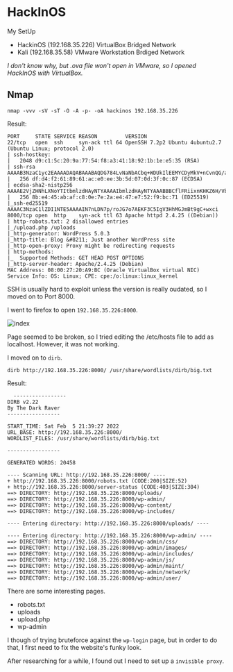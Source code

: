 # HackInOS
My SetUp
- HackinOS (192.168.35.226) VirtualBox Bridged Network
- Kali (192.168.35.58) VMware Workstation Brdiged Network

*I don't know why, but .ova file won't open in VMware, so I opened HackInOS with VirtualBox.*

## Nmap

`nmap -vvv -sV -sT -O -A -p- -oA hackinos 192.168.35.226`

Result:
```
PORT     STATE SERVICE REASON         VERSION
22/tcp   open  ssh     syn-ack ttl 64 OpenSSH 7.2p2 Ubuntu 4ubuntu2.7 (Ubuntu Linux; protocol 2.0)
| ssh-hostkey: 
|   2048 d9:c1:5c:20:9a:77:54:f8:a3:41:18:92:1b:1e:e5:35 (RSA)
| ssh-rsa AAAAB3NzaC1yc2EAAAADAQABAAABAQDG784LvNaNbACbq+WDUkIlEEMYCDyMkV+nCvnQG/acqhU2pj/DdyduoK3AE3RyPCjnp2Tj5TIYZOjRNXqdiAgix45+f/8uQSAXzMkehTgpRgAkRfcz9tY80G6Jc/0fglUjPuh+pa8W/2Zom9FoNkQlFlQNTAG5KXj7aNrdBTyznsxHBvxpdXOS+e1k4l4l8ecIhdV9fInbWgzx6HfzRl7P8ghYWW+7MN9rmyFkno8TwL0dH14BCtz+qM9trQ3OclpEAFHzZRcKKCT5lgyZRoWOi5hwP4ciR5omPlSIFri9spD7/VYlnHtOTq5VErkDXD7GLb85r12WPLFswPObxABl
|   256 df:d4:f2:61:89:61:ac:e0:ee:3b:5d:07:0d:3f:0c:87 (ECDSA)
| ecdsa-sha2-nistp256 AAAAE2VjZHNhLXNoYTItbmlzdHAyNTYAAAAIbmlzdHAyNTYAAABBBCflFRiixnKHKZ6H/VbctPSyorJLf9d1+TGw4mZdB6tfB4KnuiXuZyc5PWXkYDtkgn5BhZCjgjW5EIFizhPMBsE=
|   256 8b:e4:45:ab:af:c8:0e:7e:2a:e4:47:e7:52:f9:bc:71 (ED25519)
|_ssh-ed25519 AAAAC3NzaC1lZDI1NTE5AAAAIN7nLDN7p/roJG7o7AEKF3C5IgV3HhMGJmBt9gC+wxci
8000/tcp open  http    syn-ack ttl 63 Apache httpd 2.4.25 ((Debian))
| http-robots.txt: 2 disallowed entries 
|_/upload.php /uploads
|_http-generator: WordPress 5.0.3
|_http-title: Blog &#8211; Just another WordPress site
|_http-open-proxy: Proxy might be redirecting requests
| http-methods: 
|_  Supported Methods: GET HEAD POST OPTIONS
|_http-server-header: Apache/2.4.25 (Debian)
MAC Address: 08:00:27:20:A9:BC (Oracle VirtualBox virtual NIC)
Service Info: OS: Linux; CPE: cpe:/o:linux:linux_kernel
```

SSH is usually hard to exploit unless the version is really oudated, so I moved on to Port 8000.

I went to firefox to open `192.168.35.226:8000`.

![index](https://user-images.githubusercontent.com/76433661/152665945-f6f83e59-6915-4cca-a46b-1c6e48834b60.png)

Page seemed to be broken, so I tried editing the /etc/hosts file to add <ip> as localhost. However, it was not working. 
  
I moved on to `dirb`.
  
`dirb http://192.168.35.226:8000/ /usr/share/wordlists/dirb/big.txt`
  
Result:
```
  -----------------
DIRB v2.22    
By The Dark Raver
-----------------

START_TIME: Sat Feb  5 21:39:27 2022
URL_BASE: http://192.168.35.226:8000/
WORDLIST_FILES: /usr/share/wordlists/dirb/big.txt

-----------------

GENERATED WORDS: 20458                                                         

---- Scanning URL: http://192.168.35.226:8000/ ----
+ http://192.168.35.226:8000/robots.txt (CODE:200|SIZE:52)                                     
+ http://192.168.35.226:8000/server-status (CODE:403|SIZE:304)                                 
==> DIRECTORY: http://192.168.35.226:8000/uploads/                                             
==> DIRECTORY: http://192.168.35.226:8000/wp-admin/                                            
==> DIRECTORY: http://192.168.35.226:8000/wp-content/                                          
==> DIRECTORY: http://192.168.35.226:8000/wp-includes/                                         
                                                                                               
---- Entering directory: http://192.168.35.226:8000/uploads/ ----
                                                                                               
---- Entering directory: http://192.168.35.226:8000/wp-admin/ ----
==> DIRECTORY: http://192.168.35.226:8000/wp-admin/css/                                        
==> DIRECTORY: http://192.168.35.226:8000/wp-admin/images/                                     
==> DIRECTORY: http://192.168.35.226:8000/wp-admin/includes/                                   
==> DIRECTORY: http://192.168.35.226:8000/wp-admin/js/                                         
==> DIRECTORY: http://192.168.35.226:8000/wp-admin/maint/                                      
==> DIRECTORY: http://192.168.35.226:8000/wp-admin/network/                                    
==> DIRECTORY: http://192.168.35.226:8000/wp-admin/user/
  ```
  There are some interesting pages.
  - robots.txt
  - uploads
  - upload.php
  - wp-admin

I though of trying bruteforce against the `wp-login` page, but in order to do that, I first need to fix the website's funky look.

After researching for a while, I found out I need to set up a `invisible proxy`.

